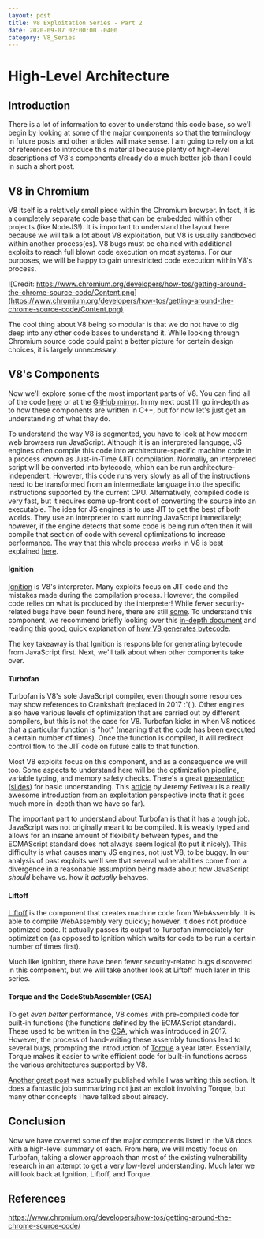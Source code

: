 ```yaml
---  
layout: post  
title: V8 Exploitation Series - Part 2  
date: 2020-09-07 02:00:00 -0400  
category: V8_Series  
---  
```


# High-Level Architecture  

## Introduction  

There is a lot of information to cover to understand this code base, so we'll begin by looking at some of the major components so that the terminology in future posts and other articles will make sense. I am going to rely on a lot of references to introduce this material because plenty of high-level descriptions of V8's components already do a much better job than I could in such a short post.  

## V8 in Chromium  

V8 itself is a relatively small piece within the Chromium browser. In fact, it is a completely separate code base that can be embedded within other projects (like NodeJS!). It is important to understand the layout here because we will talk a lot about V8 exploitation, but V8 is usually sandboxed within another process(es). V8 bugs must be chained with additional exploits to reach full blown code execution on most systems. For our purposes, we will be happy to gain unrestricted code execution within V8's process.  

![Credit: https://www.chromium.org/developers/how-tos/getting-around-the-chrome-source-code/Content.png](https://www.chromium.org/developers/how-tos/getting-around-the-chrome-source-code/Content.png)  

The cool thing about V8 being so modular is that we do not have to dig deep into any other code bases to understand it. While looking through Chromium source code could paint a better picture for certain design choices, it is largely unnecessary.  

## V8's Components  

Now we'll explore some of the most important parts of V8. You can find all of the code [here](https://chromium.googlesource.com/v8/v8.git/+/refs/heads/master) or at the [GitHub mirror](https://github.com/v8/v8). In my next post I'll go in-depth as to how these components are written in C++, but for now let's just get an understanding of what they do.   

To understand the way V8 is segmented, you have to look at how modern web browsers run JavaScript. Although it is an interpreted language, JS engines often compile this code into architecture-specific machine code in a process known as Just-in-Time (JIT) compilation. Normally, an interpreted script will be converted into bytecode, which can be run architecture-independent. However, this code runs very slowly as all of the instructions need to be transformed from an intermediate language into the specific instructions supported by the current CPU. Alternatively, compiled code is very fast, but it requires some up-front cost of converting the source into an executable. The idea for JS engines is to use JIT to get the best of both worlds. They use an interpreter to start running JavaScript immediately; however, if the engine detects that some code is being run often then it will compile that section of code with several optimizations to increase performance. The way that this whole process works in V8 is best explained [here](https://ponyfoo.com/articles/an-introduction-to-speculative-optimization-in-v8).  

#### Ignition  

[Ignition](https://v8.dev/docs/ignition) is V8's interpreter. Many exploits focus on JIT code and the mistakes made during the compilation process. However, the compiled code relies on what is produced by the interpreter! While fewer security-related bugs have been found here, there are still [some](https://labs.bluefrostsecurity.de/blog/2019/04/29/dont-follow-the-masses-bug-hunting-in-javascript-engines/). To understand this component, we recommend briefly looking over this [in-depth document](https://docs.google.com/document/d/11T2CRex9hXxoJwbYqVQ32yIPMh0uouUZLdyrtmMoL44/edit?ts=56f27d9d#heading=h.6jz9dj3bnr8t) and reading this good, quick explanation of [how V8 generates bytecode](https://medium.com/dailyjs/understanding-v8s-bytecode-317d46c94775).  

The key takeaway is that Ignition is responsible for generating bytecode from JavaScript first. Next, we'll talk about when other components take over.  

#### Turbofan  

Turbofan is V8's sole JavaScript compiler, even though some resources may show references to Crankshaft (replaced in 2017 :'( ). Other engines also have various levels of optimization that are carried out by different compilers, but this is not the case for V8. Turbofan kicks in when V8 notices that a particular function is "hot" (meaning that the code has been executed a certain number of times). Once the function is compiled, it will redirect control flow to the JIT code on future calls to that function.  

Most V8 exploits focus on this component, and as a consequence we will too. Some aspects to understand here will be the optimization pipeline, variable typing, and memory safety checks. There's a great [presentation](https://www.youtube.com/watch?reload=9&v=cvybnv79Sek) ([slides](https://docs.google.com/presentation/d/1UXR1H2elTdAYJJ0Eed7lUctCVUserav9sAYSidxp8YE/edit#slide=id.g2fa9cbdadc_0_0)) for basic understanding. This [article](https://doar-e.github.io/blog/2019/01/28/introduction-to-turbofan/) by Jeremy Fetiveau is a really awesome introduction from an exploitation perspective (note that it goes much more in-depth than we have so far).  

The important part to understand about Turbofan is that it has a tough job. JavaScript was not originally meant to be compiled. It is weakly typed and allows for an insane amount of flexibility between types, and the ECMAScript standard does not always seem logical (to put it nicely). This difficulty is what causes many JS engines, not just V8, to be buggy. In our analysis of past exploits we'll see that several vulnerabilities come from a divergence in a reasonable assumption being made about how JavaScript _should_ behave vs. how it _actually_ behaves.  

#### Liftoff  

[Liftoff](https://v8.dev/blog/liftoff) is the component that creates machine code from WebAssembly. It is able to compile WebAssembly very quickly; however, it does not produce optimized code. It actually passes its output to Turbofan immediately for optimization (as opposed to Ignition which waits for code to be run a certain number of times first).  

Much like Ignition, there have been fewer security-related bugs discovered in this component, but we will take another look at Liftoff much later in this series.  

#### Torque and the CodeStubAssembler (CSA)  

To get _even better_ performance, V8 comes with pre-compiled code for built-in functions (the functions defined by the ECMAScript standard). These used to be written in the [CSA](https://v8.dev/blog/csa), which was introduced in 2017. However, the process of hand-writing these assembly functions lead to several bugs, prompting the introduction of [Torque](https://v8.dev/docs/torque) a year later. Essentially, Torque makes it easier to write efficient code for built-in functions across the various architectures supported by V8.  

[Another great post](https://www.elttam.com/blog/simple-bugs-with-complex-exploits/) was actually published while I was writing this section. It does a fantastic job summarizing not just an exploit involving Torque, but many other concepts I have talked about already.  

## Conclusion  

Now we have covered some of the major components listed in the V8 docs with a high-level summary of each. From here, we will mostly focus on Turbofan, taking a slower approach than most of the existing vulnerability research in an attempt to get a very low-level understanding. Much later we will look back at Ignition, Liftoff, and Torque.  

## References  

https://www.chromium.org/developers/how-tos/getting-around-the-chrome-source-code/